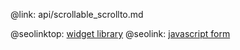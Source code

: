 @link: api/scrollable_scrollto.md

@seolinktop: [widget library](https://webix.com)
@seolink: [javascript form](https://webix.com/widget/form/)
